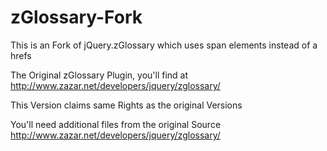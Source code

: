 zGlossary-Fork
==============

This is an Fork of jQuery.zGlossary which uses span elements instead of a hrefs

The Original zGlossary Plugin, you'll find at http://www.zazar.net/developers/jquery/zglossary/

This Version claims same Rights as the original Versions

You'll need additional files from the original Source http://www.zazar.net/developers/jquery/zglossary/
